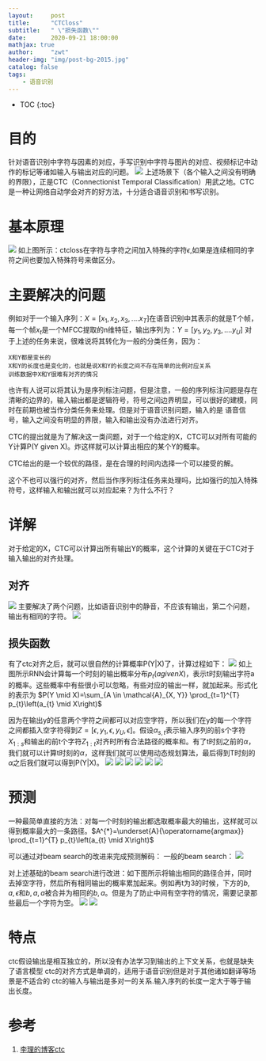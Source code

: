 ```yaml
---
layout:     post
title:      "CTCloss"
subtitle:   " \"损失函数\""
date:       2020-09-21 18:00:00
mathjax: true
author:     "zwt"
header-img: "img/post-bg-2015.jpg"
catalog: false
tags:
    - 语音识别
---
```

* TOC
{:toc}
# 目的

针对语音识别中字符与因素的对应，手写识别中字符与图片的对应、视频标记中动作的标记等诸如输入与输出对应的问题。
![](https://zwt0204.github.io//img/ctcloss.png)
上述场景下（各个输入之间没有明确的界限），正是CTC（Connectionist Temporal Classiﬁcation）用武之地。CTC是一种让网络自动学会对齐的好方法，十分适合语音识别和书写识别。

# 基本原理

![](https://zwt0204.github.io//img/ctcloss1.png)
如上图所示：ctcloss在字符与字符之间加入特殊的字符$\epsilon$,如果是连续相同的字符之间也要加入特殊符号来做区分。

# 主要解决的问题

例如对于一个输入序列：$X = [x_1, x_2, x_3,....x_T]$在语音识别中其表示的就是T个帧，每一个帧$x_t$是一个MFCC提取的n维特征，输出序列为：$Y = [y_1, y_2, y_3,....y_U]$
对于上述的任务来说，很难说将其转化为一般的分类任务，因为：
```
X和Y都是变长的
X和Y的长度也是变化的，也就是说X和Y的长度之间不存在简单的比例对应关系
训练数据中X和Y很难有对齐的情况
```
也许有人说可以将其认为是序列标注问题，但是注意，一般的序列标注问题是存在清晰的边界的，输入输出都是逻辑符号，符号之间边界明显，可以很好的建模，同时在前期也被当作分类任务来处理。但是对于语音识别问题，输入的是 语音信号，输入之间没有明显的界限，输入和输出没有办法进行对齐。

CTC的提出就是为了解决这一类问题，对于一个给定的X，CTC可以对所有可能的Y计算P(Y given X)。炸这样就可以计算出相应的某个Y的概率。

CTC给出的是一个较优的路径，是在合理的时间内选择一个可以接受的解。

这个不也可以强行的对齐，然后当作序列标注任务来处理吗，比如强行的加入特殊符号，这样输入和输出就可以对应起来？为什么不行？

# 详解

对于给定的X，CTC可以计算出所有输出Y的概率，这个计算的关键在于CTC对于输入输出的对齐处理。

## 对齐

![](https://zwt0204.github.io//img/ctcloss2.png)
主要解决了两个问题，比如语音识别中的静音，不应该有输出，第二个问题，输出有相同的字符。
![](https://zwt0204.github.io//img/ctcloss3.png)

## 损失函数

有了ctc对齐之后，就可以很自然的计算概率P(Y|X)了，计算过程如下：
![](https://zwt0204.github.io//img/ctcloss4.png)
如上图所示RNN会计算每一个时刻的输出概率分布$p_t(a given X)$，表示t时刻输出字符a的概率。这些概率中有些很小可以忽略，有些对应的输出一样，就加起来。形式化的表示为
$P(Y \mid X)=\sum_{A \in \mathcal{A}_{X, Y}} \prod_{t=1}^{T} p_{t}\left(a_{t} \mid X\right)$

因为在输出y的任意两个字符之间都可以对应空字符，所以我们在y的每一个字符之间都插入空字符得到$Z=[\epsilon , y_1, \epsilon , y_U, \epsilon]$。假设$\alpha_{s,t}$表示输入序列的前s个字符$X_{1:s}$和输出的前t个字符$Z_{1:t}$对齐时所有合法路径的概率和。有了t时刻之前的$\alpha$，我们就可以计算t时刻的$\alpha$，这样我们就可以使用动态规划算法，最后得到T时刻的$\alpha$之后我们就可以得到P(Y|X)。
![](https://zwt0204.github.io//img/ctcloss5.png)
![](https://zwt0204.github.io//img/ctcloss6.png)
![](https://zwt0204.github.io//img/ctcloss7.png)
![](https://zwt0204.github.io//img/ctcloss8.png)
![](https://zwt0204.github.io//img/ctcloss9.png)
![](https://zwt0204.github.io//img/ctcloss10.png)

# 预测

一种最简单直接的方法：对每一个时刻的输出都选取概率最大的输出，这样就可以得到概率最大的一条路径。$A^{*}=\underset{A}{\operatorname{argmax}} \prod_{t=1}^{T} p_{t}\left(a_{t} \mid X\right)$

可以通过对beam search的改进来完成预测解码：
一般的beam search：
![](https://zwt0204.github.io//img/ctcloss11.png)

对上述基础的beam search进行改进：如下图所示将输出相同的路径合并，同时去掉空字符，然后所有相同输出的概率累加起来。例如再t为3的时候，下方的$b,a, \epsilon$和$b,a,a$被合并为相同的$b,a$。但是为了防止中间有空字符的情况，需要记录那些最后一个字符为空。
![](https://zwt0204.github.io//img/ctcloss12.png)
![](https://zwt0204.github.io//img/ctcloss13.png)



# 特点

ctc假设输出是相互独立的，所以没有办法学习到输出的上下文关系，也就是缺失了语言模型
ctc的对齐方式是单调的，适用于语音识别但是对于其他诸如翻译等场景是不适合的
ctc的输入与输出是多对一的关系.输入序列的长度一定大于等于输出长度。

# 参考
1. [李理的博客ctc](http://fancyerii.github.io/books/ctc/)















